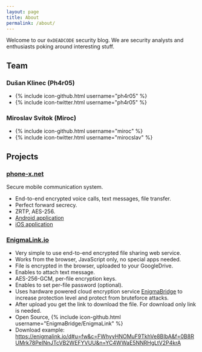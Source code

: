 ```yaml
---
layout: page
title: About
permalink: /about/
---
```


Welcome to our `0xDEADCODE` security blog.
We are security analysts and enthusiasts poking around interesting stuff. 

## Team

### Dušan Klinec (Ph4r05)
- {% include icon-github.html username="ph4r05" %}
- {% include icon-twitter.html username="ph4r05" %}

### Miroslav Svítok (Miroc)
- {% include icon-github.html username="miroc" %}
- {% include icon-twitter.html username="mirocslav" %}


## Projects

### [phone-x.net](https://www.phone-x.net/)
Secure mobile communication system.

* End-to-end encrypted voice calls, text messages, file transfer.
* Perfect forward secrecy.
* ZRTP, AES-256.
* [Android application](https://play.google.com/store/apps/details?id=net.phonex)
* [iOS application](https://itunes.apple.com/us/app/phonex-secure-communication/id957487057?mt=8)

### [EnigmaLink.io](https://enigmalink.io)

* Very simple to use end-to-end encrypted file sharing web service.
* Works from the browser, JavaScript only, no special apps needed.
* File is encrypted in the browser, uploaded to your GoogleDrive.
* Enables to attach text message.
* AES-256-GCM, per-file encryption keys.
* Enables to set per-file password (optional).
* Uses hardware powered cloud encryption service [EnigmaBridge](https://enigmabridge.com/) to increase protection level and protect from bruteforce attacks.
* After upload you get the link to download the file. For download only link is needed.
* Open Source, {% include icon-github.html username="EnigmaBridge/EnigmaLink" %}
* Download example: <https://enigmalink.io/d#u=fw&c=FWhyyHNOMuF9TkhVe8BIbA&f=0B8RUMrk78PeINnJTcVB2WEFYVUU&n=YC4WWaE5NNRHgLtV2P4krA>


<!--You can find the source code for Jekyll at-->
<!--{% include icon-github.html username="jekyll" %} /-->
<!--[jekyll](https://github.com/jekyll/jekyll)-->
